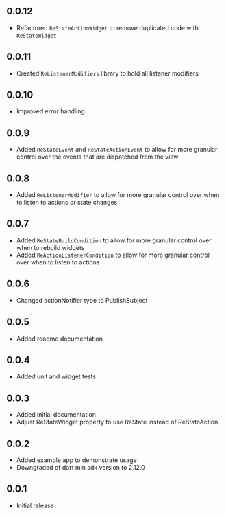 ## 0.0.12
* Refactored `ReStateActionWidget` to remove duplicated code with `ReStateWidget`

## 0.0.11
* Created `ReListenerModifiers` library to hold all listener modifiers

## 0.0.10
* Improved error handling

## 0.0.9
* Added `ReStateEvent` and `ReStateActionEvent` to allow for more granular control over the events that are dispatched from the view

## 0.0.8
* Added `ReListenerModifier` to allow for more granular control over when to listen to actions or state changes

## 0.0.7
* Added `ReStateBuildCondition` to allow for more granular control over when to rebuild widgets
* Added `ReActionListenerCondition` to allow for more granular control over when to listen to actions

## 0.0.6
* Changed actionNotifier type to PublishSubject

## 0.0.5
* Added readme documentation

## 0.0.4
* Added unit and widget tests

## 0.0.3
* Added initial documentation
* Adjust ReStateWidget property to use ReState instead of ReStateAction

## 0.0.2
* Added example app to demonstrate usage
* Downgraded of dart min sdk version to 2.12.0

## 0.0.1
* Initial release
